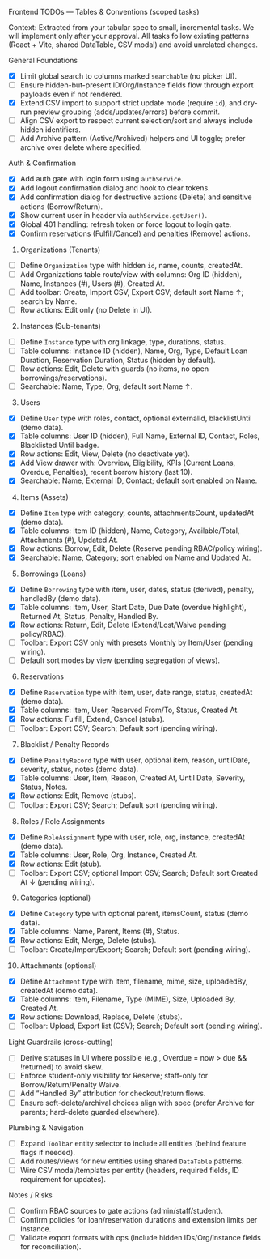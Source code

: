 Frontend TODOs — Tables & Conventions (scoped tasks)

Context: Extracted from your tabular spec to small, incremental tasks. We will implement only after your approval. All tasks follow existing patterns (React + Vite, shared DataTable, CSV modal) and avoid unrelated changes.

General Foundations
 - [x] Limit global search to columns marked `searchable` (no picker UI).
 - [ ] Ensure hidden-but-present ID/Org/Instance fields flow through export payloads even if not rendered.
 - [x] Extend CSV import to support strict update mode (require `id`), and dry-run preview grouping (adds/updates/errors) before commit.
 - [ ] Align CSV export to respect current selection/sort and always include hidden identifiers.
 - [ ] Add Archive pattern (Active/Archived) helpers and UI toggle; prefer archive over delete where specified.

Auth & Confirmation
- [x] Add auth gate with login form using `authService`.
- [x] Add logout confirmation dialog and hook to clear tokens.
- [x] Add confirmation dialog for destructive actions (Delete) and sensitive actions (Borrow/Return).
- [x] Show current user in header via `authService.getUser()`.
- [x] Global 401 handling: refresh token or force logout to login gate.
- [x] Confirm reservations (Fulfill/Cancel) and penalties (Remove) actions.

1) Organizations (Tenants)
- [ ] Define `Organization` type with hidden `id`, name, counts, createdAt.
- [ ] Add Organizations table route/view with columns: Org ID (hidden), Name, Instances (#), Users (#), Created At.
- [ ] Add toolbar: Create, Import CSV, Export CSV; default sort Name ↑; search by Name.
- [ ] Row actions: Edit only (no Delete in UI).

2) Instances (Sub-tenants)
- [ ] Define `Instance` type with org linkage, type, durations, status.
- [ ] Table columns: Instance ID (hidden), Name, Org, Type, Default Loan Duration, Reservation Duration, Status (hidden by default).
- [ ] Row actions: Edit, Delete with guards (no items, no open borrowings/reservations).
- [ ] Searchable: Name, Type, Org; default sort Name ↑.

3) Users
- [x] Define `User` type with roles, contact, optional externalId, blacklistUntil (demo data).
- [x] Table columns: User ID (hidden), Full Name, External ID, Contact, Roles, Blacklisted Until badge.
- [x] Row actions: Edit, View, Delete (no deactivate yet).
- [x] Add View drawer with: Overview, Eligibility, KPIs (Current Loans, Overdue, Penalties), recent borrow history (last 10).
- [x] Searchable: Name, External ID, Contact; default sort enabled on Name.

4) Items (Assets)
- [x] Define `Item` type with category, counts, attachmentsCount, updatedAt (demo data).
- [x] Table columns: Item ID (hidden), Name, Category, Available/Total, Attachments (#), Updated At.
- [x] Row actions: Borrow, Edit, Delete (Reserve pending RBAC/policy wiring).
- [x] Searchable: Name, Category; sort enabled on Name and Updated At.

5) Borrowings (Loans)
- [x] Define `Borrowing` type with item, user, dates, status (derived), penalty, handledBy (demo data).
- [x] Table columns: Item, User, Start Date, Due Date (overdue highlight), Returned At, Status, Penalty, Handled By.
- [x] Row actions: Return, Edit, Delete (Extend/Lost/Waive pending policy/RBAC).
- [ ] Toolbar: Export CSV only with presets Monthly by Item/User (pending wiring).
- [ ] Default sort modes by view (pending segregation of views).

6) Reservations
- [x] Define `Reservation` type with item, user, date range, status, createdAt (demo data).
- [x] Table columns: Item, User, Reserved From/To, Status, Created At.
- [x] Row actions: Fulfill, Extend, Cancel (stubs).
- [ ] Toolbar: Export CSV; Search; Default sort (pending wiring).

7) Blacklist / Penalty Records
- [x] Define `PenaltyRecord` type with user, optional item, reason, untilDate, severity, status, notes (demo data).
- [x] Table columns: User, Item, Reason, Created At, Until Date, Severity, Status, Notes.
- [x] Row actions: Edit, Remove (stubs).
- [ ] Toolbar: Export CSV; Search; Default sort (pending wiring).

8) Roles / Role Assignments
- [x] Define `RoleAssignment` type with user, role, org, instance, createdAt (demo data).
- [x] Table columns: User, Role, Org, Instance, Created At.
- [x] Row actions: Edit (stub).
- [ ] Toolbar: Export CSV; optional Import CSV; Search; Default sort Created At ↓ (pending wiring).

9) Categories (optional)
- [x] Define `Category` type with optional parent, itemsCount, status (demo data).
- [x] Table columns: Name, Parent, Items (#), Status.
- [x] Row actions: Edit, Merge, Delete (stubs).
- [ ] Toolbar: Create/Import/Export; Search; Default sort (pending wiring).

10) Attachments (optional)
- [x] Define `Attachment` type with item, filename, mime, size, uploadedBy, createdAt (demo data).
- [x] Table columns: Item, Filename, Type (MIME), Size, Uploaded By, Created At.
- [x] Row actions: Download, Replace, Delete (stubs).
- [ ] Toolbar: Upload, Export list (CSV); Search; Default sort (pending wiring).

Light Guardrails (cross-cutting)
- [ ] Derive statuses in UI where possible (e.g., Overdue = now > due && !returned) to avoid skew.
- [ ] Enforce student-only visibility for Reserve; staff-only for Borrow/Return/Penalty Waive.
- [ ] Add “Handled By” attribution for checkout/return flows.
- [ ] Ensure soft-delete/archival choices align with spec (prefer Archive for parents; hard-delete guarded elsewhere).

Plumbing & Navigation
- [ ] Expand `Toolbar` entity selector to include all entities (behind feature flags if needed).
- [ ] Add routes/views for new entities using shared `DataTable` patterns.
- [ ] Wire CSV modal/templates per entity (headers, required fields, ID requirement for updates).

Notes / Risks
- [ ] Confirm RBAC sources to gate actions (admin/staff/student).
- [ ] Confirm policies for loan/reservation durations and extension limits per Instance.
- [ ] Validate export formats with ops (include hidden IDs/Org/Instance fields for reconciliation).
